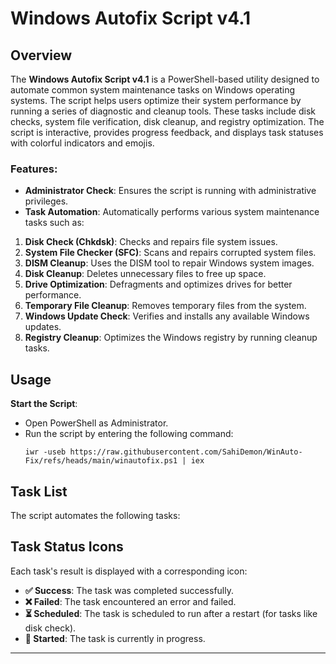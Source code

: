 # Windows Autofix Script v4.1

## Overview

The **Windows Autofix Script v4.1** is a PowerShell-based utility designed to automate common system maintenance tasks on Windows operating systems. The script helps users optimize their system performance by running a series of diagnostic and cleanup tools. These tasks include disk checks, system file verification, disk cleanup, and registry optimization. The script is interactive, provides progress feedback, and displays task statuses with colorful indicators and emojis.

### Features:
- **Administrator Check**: Ensures the script is running with administrative privileges.
- **Task Automation**: Automatically performs various system maintenance tasks such as:

1. **Disk Check (Chkdsk)**: Checks and repairs file system issues.
2. **System File Checker (SFC)**: Scans and repairs corrupted system files.
3. **DISM Cleanup**: Uses the DISM tool to repair Windows system images.
4. **Disk Cleanup**: Deletes unnecessary files to free up space.
5. **Drive Optimization**: Defragments and optimizes drives for better performance.
6. **Temporary File Cleanup**: Removes temporary files from the system.
7. **Windows Update Check**: Verifies and installs any available Windows updates.
8. **Registry Cleanup**: Optimizes the Windows registry by running cleanup tasks.


## Usage

 **Start the Script**:
   - Open PowerShell as Administrator.
   - Run the script by entering the following command:
     ```
     iwr -useb https://raw.githubusercontent.com/SahiDemon/WinAuto-Fix/refs/heads/main/winautofix.ps1 | iex
     ```


## Task List

The script automates the following tasks:


## Task Status Icons

Each task's result is displayed with a corresponding icon:

- **✅ Success**: The task was completed successfully.
- **❌ Failed**: The task encountered an error and failed.
- **⏳ Scheduled**: The task is scheduled to run after a restart (for tasks like disk check).
- **🔄 Started**: The task is currently in progress.

---
